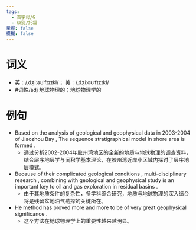 ```yaml
---
tags:
  - 首字母/G
  - 级别/托福
掌握: false
模糊: false
---
```

# 词义
- 英：/ˌdʒiːəʊˈfɪzɪkl/； 美：/ˌdʒiːoʊˈfɪzɪkl/
- #词性/adj  地球物理的；地球物理学的
# 例句
- Based on the analysis of geological and geophysical data in 2003-2004 of Jiaozhou Bay , The sequence stratigraphical model in shore area is formed .
	- 通过分析2002-2004年胶州湾地区的全新的地质与地球物理的调查资料，结合层序地层学与沉积学基本理论，在胶州湾近岸小区域内探讨了层序地层模式。
- Because of their complicated geological conditions , multi-disciplinary research , combining with geological and geophysical study is an important key to oil and gas exploration in residual basins .
	- 由于其地质条件的复杂性，多学科综合研究，地质与地球物理的深入结合将是残留盆地油气勘探的关键所在。
- He method has proved more and more to be of very great geophysical significance .
	- 这个方法在地球物理学上的重要性越来越明显。
